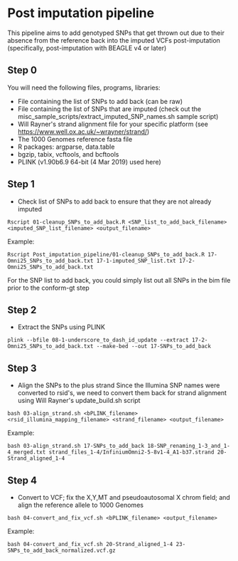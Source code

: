 # Post imputation pipeline
This pipeline aims to add genotyped SNPs that get thrown out due to their absence from the reference back into the imputed VCFs post-imputation (specifically, post-imputation with BEAGLE v4 or later)

## Step 0
You will need the following files, programs, libraries:
- File containing the list of SNPs to add back (can be raw)
- File containing the list of SNPs that are imputed (check out the misc\_sample\_scripts/extract\_imputed\_SNP\_names.sh sample script)
- Will Rayner's strand alignment file for your specific platform (see https://www.well.ox.ac.uk/~wrayner/strand/)
- The 1000 Genomes reference fasta file
- R packages: argparse, data.table
- bgzip, tabix, vcftools, and bcftools
- PLINK (v1.90b6.9 64-bit (4 Mar 2019) used here)

## Step 1
- Check list of SNPs to add back to ensure that they are not already imputed
```
Rscript 01-cleanup_SNPs_to_add_back.R <SNP_list_to_add_back_filename> <imputed_SNP_list_filename> <output_filename>
```
Example:
```
Rscript Post_imputation_pipeline/01-cleanup_SNPs_to_add_back.R 17-Omni25_SNPs_to_add_back.txt 17-1-imputed_SNP_list.txt 17-2-Omni25_SNPs_to_add_back.txt
```
For the SNP list to add back, you could simply list out all SNPs in the bim file prior to the conform-gt step

## Step 2
- Extract the SNPs using PLINK
```
plink --bfile 08-1-underscore_to_dash_id_update --extract 17-2-Omni25_SNPs_to_add_back.txt --make-bed --out 17-SNPs_to_add_back
```

## Step 3
- Align the SNPs to the plus strand
Since the Illumina SNP names were converted to rsid's, we need to convert them back for strand alignment using Will Rayner's update_build.sh script
```
bash 03-align_strand.sh <bPLINK_filename> <rsid_illumina_mapping_filename> <strand_filename> <output_filename>
```
Example:
```
bash 03-align_strand.sh 17-SNPs_to_add_back 18-SNP_renaming_1-3_and_1-4_merged.txt strand_files_1-4/InfiniumOmni2-5-8v1-4_A1-b37.strand 20-Strand_aligned_1-4
```

## Step 4
- Convert to VCF; fix the X,Y,MT and pseudoautosomal X chrom field; and align the reference allele to 1000 Genomes
```
bash 04-convert_and_fix_vcf.sh <bPLINK_filename> <output_filename>
```
Example:
```
bash 04-convert_and_fix_vcf.sh 20-Strand_aligned_1-4 23-SNPs_to_add_back_normalized.vcf.gz
```

